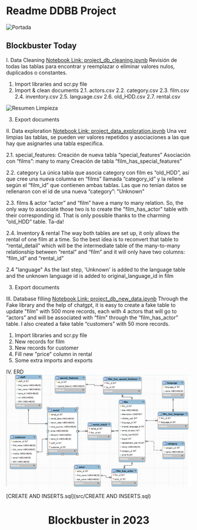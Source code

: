 # Readme DDBB Project

![Portada](img/portada.jpg)

## Blockbuster Today

I. Data Cleaning
[Notebook Link: project_db_cleaning.ipynb](src/project_db_cleaning.ipynb)
Revisión de todas las tablas para encontrar y reemplazar o eliminar valores nulos, duplicados o constantes.

1. Import libraries and scr.py file
2. Import & clean documents
   2.1. actors.csv
   2.2. category.csv
   2.3. film.csv
   2.4. inventory.csv
   2.5. language.csv
   2.6. old_HDD.csv
   2.7. rental.csv

![Resumen Limpieza](img/cleaning_resume.jpg)

3. Export documents

II. Data exploration
[Notebook Link: project_data_exploration.ipynb](src/project_data_exploration.ipynb)
Una vez limpias las tablas, se pueden ver valores repetidos y asociaciones a las que hay que asignarles una tabla específica.

2.1. special_features:
   Creación de nueva tabla “special_features”
   Asociación con “films”: many to many
   Creación de tabla “film_has_special_features”

2.2. category
   La única tabla que asocia category con film es “old_HDD”, así que cree una nueva columna en “films” llamada “category_id” y la rellené según el “film_id” que contienen ambas tablas. 
   Las que no tenían datos se rellenaron con el id de una nueva “category”: "Unknown"

2.3. films & actor
   “actor” and “film” have a many to many relation. So, the only way to associate those two is to create the "film_has_actor" table with their corresponding id. That is only possible thanks to the charming “old_HDD” table. Ta-da!

2.4. Inventory & rental
   The way both tables are set up, it only allows the rental of one film at a time. So the best idea is to reconvert that table to “rental_detail” which will be the intermediate table of the many-to-many relationship between “rental” and “film” and it will only have two columns: “film_id” and “rental_id”

2.4 "language"
   As the last step, 'Unknown' is added to the language table and the unknown language id is added to original_language_id in film

3. Export documents

III. Database filling
[Notebook Link: project_db_new_data.ipynb](src/project_db_new_data.ipynb)
Through the Fake library and the help of chatgpt, it is easy to create a fake table to update "film" with 500 more records, each with 4 actors that will go to “actors” and will be associated with “film” through the “film_has_actor” table.
I also created a fake table “customers” with 50 more records.

1. Import libraries and scr.py file
2. New records for film
3. New records for customer
4. Fill new "price" column in rental
5. Some extra imports and exports

IV. ERD
![Diagrama Entidad-Relación](img/ERD.png)

[CREATE AND INSERTS.sql](src/CREATE AND INSERTS.sql)

<h1 align="center"> Blockbuster in 2023 </h1>
